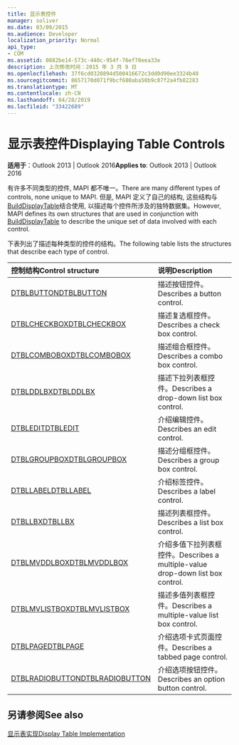 ```yaml
---
title: 显示表控件
manager: soliver
ms.date: 03/09/2015
ms.audience: Developer
localization_priority: Normal
api_type:
- COM
ms.assetid: 0882be14-573c-440c-954f-76ef70eea33e
description: 上次修改时间：2015 年 3 月 9 日
ms.openlocfilehash: 37f6cd0320894d500416672c3dd0d90ee3324b40
ms.sourcegitcommit: 8657170d071f9bcf680aba50b9c07f2a4fb82283
ms.translationtype: MT
ms.contentlocale: zh-CN
ms.lasthandoff: 04/28/2019
ms.locfileid: "33422689"
---
```

# <a name="displaying-table-controls"></a><span data-ttu-id="5f0af-103">显示表控件</span><span class="sxs-lookup"><span data-stu-id="5f0af-103">Displaying Table Controls</span></span>

  
  
<span data-ttu-id="5f0af-104">**适用于**：Outlook 2013 | Outlook 2016</span><span class="sxs-lookup"><span data-stu-id="5f0af-104">**Applies to**: Outlook 2013 | Outlook 2016</span></span> 
  
<span data-ttu-id="5f0af-105">有许多不同类型的控件, MAPI 都不唯一。</span><span class="sxs-lookup"><span data-stu-id="5f0af-105">There are many different types of controls, none unique to MAPI.</span></span> <span data-ttu-id="5f0af-106">但是, MAPI 定义了自己的结构, 这些结构与[BuildDisplayTable](builddisplaytable.md)结合使用, 以描述每个控件所涉及的独特数据集。</span><span class="sxs-lookup"><span data-stu-id="5f0af-106">However, MAPI defines its own structures that are used in conjunction with [BuildDisplayTable](builddisplaytable.md) to describe the unique set of data involved with each control.</span></span> 
  
<span data-ttu-id="5f0af-107">下表列出了描述每种类型的控件的结构。</span><span class="sxs-lookup"><span data-stu-id="5f0af-107">The following table lists the structures that describe each type of control.</span></span> 
  
|<span data-ttu-id="5f0af-108">**控制结构**</span><span class="sxs-lookup"><span data-stu-id="5f0af-108">**Control structure**</span></span>|<span data-ttu-id="5f0af-109">**说明**</span><span class="sxs-lookup"><span data-stu-id="5f0af-109">**Description**</span></span>|
|:-----|:-----|
|[<span data-ttu-id="5f0af-110">DTBLBUTTON</span><span class="sxs-lookup"><span data-stu-id="5f0af-110">DTBLBUTTON</span></span>](dtblbutton.md) <br/> |<span data-ttu-id="5f0af-111">描述按钮控件。</span><span class="sxs-lookup"><span data-stu-id="5f0af-111">Describes a button control.</span></span>  <br/> |
|[<span data-ttu-id="5f0af-112">DTBLCHECKBOX</span><span class="sxs-lookup"><span data-stu-id="5f0af-112">DTBLCHECKBOX</span></span>](dtblcheckbox.md) <br/> |<span data-ttu-id="5f0af-113">描述复选框控件。</span><span class="sxs-lookup"><span data-stu-id="5f0af-113">Describes a check box control.</span></span>  <br/> |
|[<span data-ttu-id="5f0af-114">DTBLCOMBOBOX</span><span class="sxs-lookup"><span data-stu-id="5f0af-114">DTBLCOMBOBOX</span></span>](dtblcombobox.md) <br/> |<span data-ttu-id="5f0af-115">描述组合框控件。</span><span class="sxs-lookup"><span data-stu-id="5f0af-115">Describes a combo box control.</span></span>  <br/> |
|[<span data-ttu-id="5f0af-116">DTBLDDLBX</span><span class="sxs-lookup"><span data-stu-id="5f0af-116">DTBLDDLBX</span></span>](dtblddlbx.md) <br/> |<span data-ttu-id="5f0af-117">描述下拉列表框控件。</span><span class="sxs-lookup"><span data-stu-id="5f0af-117">Describes a drop-down list box control.</span></span>  <br/> |
|[<span data-ttu-id="5f0af-118">DTBLEDIT</span><span class="sxs-lookup"><span data-stu-id="5f0af-118">DTBLEDIT</span></span>](dtbledit.md) <br/> |<span data-ttu-id="5f0af-119">介绍编辑控件。</span><span class="sxs-lookup"><span data-stu-id="5f0af-119">Describes an edit control.</span></span>  <br/> |
|[<span data-ttu-id="5f0af-120">DTBLGROUPBOX</span><span class="sxs-lookup"><span data-stu-id="5f0af-120">DTBLGROUPBOX</span></span>](dtblgroupbox.md) <br/> |<span data-ttu-id="5f0af-121">描述分组框控件。</span><span class="sxs-lookup"><span data-stu-id="5f0af-121">Describes a group box control.</span></span>  <br/> |
|[<span data-ttu-id="5f0af-122">DTBLLABEL</span><span class="sxs-lookup"><span data-stu-id="5f0af-122">DTBLLABEL</span></span>](dtbllabel.md) <br/> |<span data-ttu-id="5f0af-123">介绍标签控件。</span><span class="sxs-lookup"><span data-stu-id="5f0af-123">Describes a label control.</span></span>  <br/> |
|[<span data-ttu-id="5f0af-124">DTBLLBX</span><span class="sxs-lookup"><span data-stu-id="5f0af-124">DTBLLBX</span></span>](dtbllbx.md) <br/> |<span data-ttu-id="5f0af-125">描述列表框控件。</span><span class="sxs-lookup"><span data-stu-id="5f0af-125">Describes a list box control.</span></span>  <br/> |
|[<span data-ttu-id="5f0af-126">DTBLMVDDLBOX</span><span class="sxs-lookup"><span data-stu-id="5f0af-126">DTBLMVDDLBOX</span></span>](dtblmvddlbox.md) <br/> |<span data-ttu-id="5f0af-127">介绍多值下拉列表框控件。</span><span class="sxs-lookup"><span data-stu-id="5f0af-127">Describes a multiple-value drop-down list box control.</span></span>  <br/> |
|[<span data-ttu-id="5f0af-128">DTBLMVLISTBOX</span><span class="sxs-lookup"><span data-stu-id="5f0af-128">DTBLMVLISTBOX</span></span>](dtblmvlistbox.md) <br/> |<span data-ttu-id="5f0af-129">描述多值列表框控件。</span><span class="sxs-lookup"><span data-stu-id="5f0af-129">Describes a multiple-value list box control.</span></span>  <br/> |
|[<span data-ttu-id="5f0af-130">DTBLPAGE</span><span class="sxs-lookup"><span data-stu-id="5f0af-130">DTBLPAGE</span></span>](dtblpage.md) <br/> |<span data-ttu-id="5f0af-131">介绍选项卡式页面控件。</span><span class="sxs-lookup"><span data-stu-id="5f0af-131">Describes a tabbed page control.</span></span>  <br/> |
|[<span data-ttu-id="5f0af-132">DTBLRADIOBUTTON</span><span class="sxs-lookup"><span data-stu-id="5f0af-132">DTBLRADIOBUTTON</span></span>](dtblradiobutton.md) <br/> |<span data-ttu-id="5f0af-133">介绍选项按钮控件。</span><span class="sxs-lookup"><span data-stu-id="5f0af-133">Describes an option button control.</span></span>  <br/> |
   
## <a name="see-also"></a><span data-ttu-id="5f0af-134">另请参阅</span><span class="sxs-lookup"><span data-stu-id="5f0af-134">See also</span></span>



[<span data-ttu-id="5f0af-135">显示表实现</span><span class="sxs-lookup"><span data-stu-id="5f0af-135">Display Table Implementation</span></span>](display-table-implementation.md)

